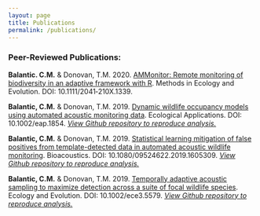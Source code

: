 ```yaml
---
layout: page
title: Publications
permalink: /publications/
---
```


### Peer-Reviewed Publications:

**Balantic. C.M.** & Donovan, T.M. 2020. [AMMonitor: Remote monitoring of biodiversity in an adaptive framework with R](https://besjournals.onlinelibrary.wiley.com/doi/abs/10.1111/2041-210X.13397). Methods in Ecology and Evolution. DOI: 10.1111/2041‐210X.1339.

**Balantic, C.M.** & Donovan, T.M. 2019. [Dynamic wildlife occupancy models using automated acoustic monitoring data](https://esajournals.onlinelibrary.wiley.com/doi/abs/10.1002/eap.1854). Ecological Applications. DOI: 10.1002/eap.1854.
[*View Github repository to reproduce analysis.*](https://github.com/cbalantic/dynamic-occupancy-acoustic)

**Balantic, C.M.** & Donovan, T.M. 2019. [Statistical learning mitigation of false positives from template-detected data in automated acoustic wildlife monitoring](https://www.tandfonline.com/doi/full/10.1080/09524622.2019.1605309). Bioacoustics. DOI: 10.1080/09524622.2019.1605309. [*View Github repository to reproduce analysis.*](https://github.com/cbalantic/false-positive-mitigation)

**Balantic, C.M.** & Donovan, T.M. 2019. [Temporally adaptive acoustic sampling to maximize detection across a suite of focal wildlife species](https://onlinelibrary.wiley.com/doi/full/10.1002/ece3.5579). Ecology and Evolution. DOI: 10.1002/ece3.5579. [*View Github repository to reproduce analysis.*](https://github.com/cbalantic/temporally-adaptive-sampling)
 